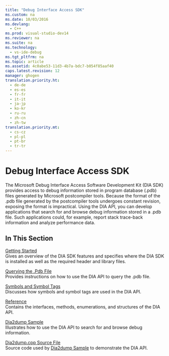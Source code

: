 ```yaml
---
title: "Debug Interface Access SDK"
ms.custom: na
ms.date: 10/03/2016
ms.devlang: 
  - C++
ms.prod: visual-studio-dev14
ms.reviewer: na
ms.suite: na
ms.technology: 
  - vs-ide-debug
ms.tgt_pltfrm: na
ms.topic: article
ms.assetid: 4c0abe53-11d3-4b7a-bdc7-b054f85aaf40
caps.latest.revision: 12
manager: ghogen
translation.priority.ht: 
  - de-de
  - es-es
  - fr-fr
  - it-it
  - ja-jp
  - ko-kr
  - ru-ru
  - zh-cn
  - zh-tw
translation.priority.mt: 
  - cs-cz
  - pl-pl
  - pt-br
  - tr-tr
---
```

# Debug Interface Access SDK
The Microsoft Debug Interface Access Software Development Kit (DIA SDK) provides access to debug information stored in program database (.pdb) files generated by Microsoft postcompiler tools. Because the format of the .pdb file generated by the postcompiler tools undergoes constant revision, exposing the format is impractical. Using the DIA API, you can develop applications that search for and browse debug information stored in a .pdb file. Such applications could, for example, report stack trace-back information and analyze performance data.  
  
## In This Section  
 [Getting Started](../VS_debugger/Getting-Started--Debug-Interface-Access-SDK-.md)  
 Gives an overview of the DIA SDK features and specifies where the DIA SDK is installed as well as the required header and library files.  
  
 [Querying the .Pdb File](../VS_debugger/Querying-the-.Pdb-File.md)  
 Provides instructions on how to use the DIA API to query the .pdb file.  
  
 [Symbols and Symbol Tags](../VS_debugger/Symbols-and-Symbol-Tags.md)  
 Discusses how symbols and symbol tags are used in the DIA API.  
  
 [Reference](../VS_debugger/Debug-Interface-Access-SDK-Reference.md)  
 Contains the interfaces, methods, enumerations, and structures of the DIA API.  
  
 [Dia2dump Sample](../VS_debugger/Dia2dump-Sample.md)  
 Illustrates how to use the DIA API to search for and browse debug information.  
  
 [Dia2dump.cpp Source File](../VS_debugger/Dia2dump.cpp-Source-File.md)  
 Source code used by [Dia2dump Sample](../VS_debugger/Dia2dump-Sample.md) to demonstrate the DIA API.